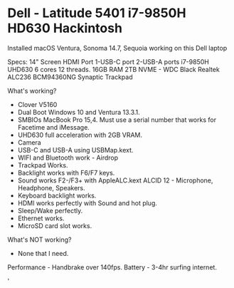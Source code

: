 # Dell - Latitude 5401 i7-9850H HD630 Hackintosh
 
Installed macOS Ventura, Sonoma 14.7, Sequoia working on this Dell laptop

Specs:
14" Screen
HDMI Port
1-USB-C port
2-USB-A ports
i7-9850H UHD630 6 cores 12 threads.
16GB RAM
2TB NVME - WDC Black
Realtek ALC236
BCM94360NG
Synaptic Trackpad

What's working?

- Clover V5160
- Dual Boot Windows 10 and Ventura 13.3.1.
- SMBIOs MacBook Pro 15,4. Must use a serial number that works for Facetime and iMessage.
- UHD630 full acceleration with 2GB VRAM.
- Camera
- USB-C and USB-A using USBMap.kext.
- WIFI and Bluetooth work - Airdrop
- Trackpad Works.
- Backlight works with F6/F7 keys.
- Sound works F2-/F3+ with AppleALC.kext ALCID 12 - Microphone, Headphone, Speakers.
- Keyboard backlight works.
- HDMI works perfectly with Sound and hot plug.
- Sleep/Wake perfectly.
- Ethernet works.
- MicroSD card slot works.

What's NOT working?

- None that I need.

Performance - Handbrake over 140fps.
Battery - 3-4hr surfing internet.


'

